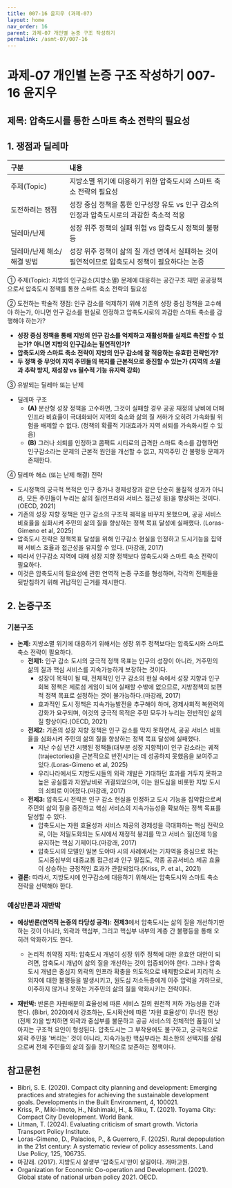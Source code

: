 ```yaml
---
title: 007-16 윤지우 (과제-07)
layout: home
nav_order: 16
parent: 과제-07 개인별 논증 구조 작성하기
permalink: /asmt-07/007-16
---
```


# 과제-07 개인별 논증 구조 작성하기 007-16 윤지우

## 제목: 압축도시를 통한 스마트 축소 전략의 필요성

## 1. 쟁점과 딜레마

| 구분 | 내용 |
|:---|:---|
| 주제(Topic) | 지방소멸 위기에 대응하기 위한 압축도시와 스마트 축소 전략의 필요성 |
| 도전하려는 쟁점 | 성장 중심 정책을 통한 인구성장 유도 vs 인구 감소의 인정과 압축도시로의 과감한 축소적 적응 |
| 딜레마/난제 | 성장 위주 정책의 실패 위험 vs 압축도시 정책의 불평등 |
| 딜레마/난제 해소/해결 방법 | 성장 위주 정책이 삶의 질 개선 면에서 실패하는 것이 필연적이므로 압축도시 정책이 필요하다는 논증 |

① 주제(Topic): 지방의 인구감소(지방소멸) 문제에 대응하는 공간구조 재편 공공정책으로서 압축도시 정책를 통한 스마트 축소 전략의 필요성 

② 도전하는 학술적 쟁점: 인구 감소를 억제하기 위해 기존의 성장 중심 정책을 고수해야 하는가, 아니면 인구 감소를 현실로 인정하고 압축도시로의 과감한 스마트 축소를 감행해야 하는가?


- **성장 중심 정책을 통해 지방의 인구 감소를 억제하고 재활성화를 실제로 촉진할 수 있는가? 아니면 지방의 인구감소는 필연적인가?**  
- **압축도시와 스마트 축소 전략이 지방의 인구 감소에 잘 적응하는 유효한 전략인가?**  
- **두 정책 중 무엇이 지역 주민들의 복지를 근본적으로 증진할 수 있는가 (지역의 소멸과 추락 방지, 재성장 vs 필수적 기능 유지력 강화)**

③ 유발되는 딜레마 또는 난제

- 딜레마 구조
  - **(A)** 분산형 성장 정책을 고수하면, 그것이 실패할 경우 공공 재정의 낭비에 더해 인프라 비효율이 극대화되어 지역의 축소와 삶의 질 저하가 오히려 가속화될 위험을 배제할 수 없다. (정책의 확률적 기대효과가 지역 쇠퇴를 가속화시킬 수 있음)
  - **(B)** 그러나 쇠퇴를 인정하고 콤팩트 시티로의 급격한 스마트 축소를 감행하면 인구감소라는 문제의 근본적 원인을 개선할 수 없고, 지역주민 간 불평등 문제가 존재한다.

④ 딜레마 해소 (또는 난제 해결) 전략

- 도시정책의 궁극적 목적은 인구 증가나 경제성장과 같은 단순히 물질적 성과가 아니라, 모든 주민들이 누리는 삶의 질(인프라와 서비스 접근성 등)을 향상하는 것이다. (OECD, 2021)
- 기존의 성장 지향 정책은 인구 감소의 구조적 궤적을 바꾸지 못했으며, 공공 서비스 비효율을 심화시켜 주민의 삶의 질을 향상하는 정책 목표 달성에 실패했다. (Loras-Gimeno et al, 2025)
- 압축도시 전략은 정책목표 달성을 위해 인구감소 현실을 인정하고 도시기능을 집약해 서비스 효율과 접근성을 유지할 수 있다. (마강래, 2017)
- 따라서 인구감소 지역에 대해 성장 지향 정책보다 압축도시와 스마트 축소 전략이 필요하다.
- 이것은 압축도시의 필요성에 관한 연역적 논증 구조를 형성하며, 각각의 전제들을 뒷받침하기 위해 귀납적인 근거를 제시한다.

## 2. 논증구조

### 기본구조

- **논제:** 지방소멸 위기에 대응하기 위해서는 성장 위주 정책보다는 압축도시와 스마트 축소 전략이 필요하다.
  - **전제1:** 인구 감소 도시의 궁극적 정책 목표는 인구의 성장이 아니라, 거주민의 삶의 질과 핵심 서비스를 지속가능하게 보장하는 것이다.
    - 성장이 목적이 될 때, 전체적인 인구 감소의 현실 속에서 성장 지향과 인구 회복 정책은 제로섬 게임이 되어 실패할 수밖에 없으므로, 지방정책의 보편적 정책 목표로 설정하는 것이 불가능하다.(마강래, 2017)
    - 효과적인 도시 정책은 지속가능발전을 추구해야 하며, 경제사회적 복원력의 강화가 요구되며, 이것의 궁극적 목적은 주민 모두가 누리는 전반적인 삶의 질 향상이다.(OECD, 2021)
  - **전제2:** 기존의 성장 지향 정책은 인구 감소를 막지 못하면서, 공공 서비스 비효율을 심화시켜 주민의 삶의 질을 향상하는 정책 목표 달성에 실패했다.
    - 지난 수십 년간 시행된 정책들(대부분 성장 지향적)이 인구 감소라는 궤적(trajectories)을 근본적으로 반전시키는 데 성공하지 못했음을 보여주고 있다.(Loras-Gimeno et al, 2025)
    - 우리나라에서도 지방도시들의 외곽 개발은 기대하던 효과를 거두지 못하고 높은 공실률과 자원낭비로 귀결되었으며, 이는 원도심을 비롯한 지방 도시의 쇠퇴로 이어졌다.(마강래, 2017)
  - **전제3:** 압축도시 전략은 인구 감소 현실을 인정하고 도시 기능을 집약함으로써 주민의 삶의 질을 증진하고 핵심 서비스의 지속가능성을 확보하는 정책 목표를 달성할 수 있다.
      - 압축도시는 자원 효율성과 서비스 제공의 경제성을 극대화하는 핵심 전략으로, 이는 저밀도화되는 도시에서 재정적 붕괴를 막고 서비스 질(전제 1)을 유지하는 핵심 기제이다.(마강래, 2017)
      - 압축도시의 모델인 일본 도야마 시의 사례에서는 기차역을 중심으로 하는 도시중심부의 대중교통 접근성과 인구 밀집도, 각종 공공서비스 제공 효율이 상승하는 긍정적인 효과가 관찰되었다.(Kriss, P. et al., 2021)
- **결론:** 따라서, 지방도시에 인구감소에 대응하기 위해서는 압축도시와 스마트 축소 전략을 선택해야 한다.  

### 예상반론과 재반박

- **예상반론(연역적 논증의 타당성 공격):** **전제3**에서 압축도시는 삶의 질을 개선하기만 하는 것이 아니라, 외곽과 핵심부, 그리고 핵심부 내부의 계층 간 불평등을 통해 오히려 악화하기도 한다. 
  - 논리적 취약점 지적: 압축도시 개념이 성장 위주 정책에 대한 유효안 대안이 되려면, 압축도시 개념이 삶의 질을 개선하는 것이 입증되어야 한다. 그러나 압축도시 개념은 중심지 외곽의 인프라 확충을 의도적으로 배제함으로써 지리적 소외자에 대한 불평등을 발생시키고, 원도심 저소득층에게 이주 압력을 가하므로, 이주하지 않거나 못하는 거주민의 삶의 질을 악화시키는 전략이다.

- **재반박:** 반론은 자원배분의 효율성에 따른 서비스 질의 원천적 저하 가능성을 간과한다. (Bibri, 2020)에서 강조하는, 도시확산에 따른 '자원 효율성'이 무너진 현상(전제 2)을 방치하면 외곽과 중심부를 불문하고 공공 서비스의 전체적인 품질이 낮아지는 구조적 요인이 형성된다. 압축도시는 그 부작용에도 불구하고, 궁극적으로 외곽 주민을 '버리는' 것이 아니라, 지속가능한 핵심부라는 최소한의 선택지를 살림으로써 전체 주민들의 삶의 질을 장기적으로 보존하는 정책이다.


## 참고문헌

- Bibri, S. E. (2020). Compact city planning and development: Emerging practices and strategies for achieving the sustainable development goals. Developments in the Built Environment, 4, 100021.
- Kriss, P., Miki-Imoto, H., Nishimaki, H., & Riku, T. (2021). Toyama City: Compact City Development. World Bank.
- Litman, T. (2024). Evaluating criticism of smart growth. Victoria Transport Policy Institute.
- Loras-Gimeno, D., Palacios, P., & Guerrero, F. (2025). Rural depopulation in the 21st century: A systematic review of policy assessments. Land Use Policy, 125, 106735.
- 마강래. (2017). 지방도시 살생부 '압축도시'만이 살길이다. 개마고원.
- Organization for Economic Co-operation and Development. (2021). Global state of national urban policy 2021. OECD.